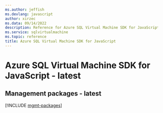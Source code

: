 ```yaml
---
ms.author: jeffish
ms.devlang: javascript
author: xirzec
ms.data: 09/14/2022
description: Reference for Azure SQL Virtual Machine SDK for JavaScript
ms.service: sqlvirtualmachine
ms.topic: reference
title: Azure SQL Virtual Machine SDK for JavaScript
---
```

# Azure SQL Virtual Machine SDK for JavaScript - latest

## Management packages - latest
[!INCLUDE [mgmt-packages](sql-virtual-machine-mgmt-index.md)]
